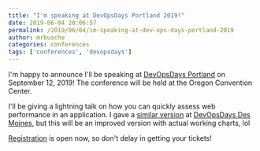 ```yaml
---
title: "I'm speaking at DevOpsDays Portland 2019!"
date: 2019-06-04 20:06:57
permalink: /2019/06/04/im-speaking-at-dev-ops-days-portland-2019
author: mrbusche
categories: conferences
tags: ['conferences', 'devopsdays']
---
```


I'm happy to announce I'll be speaking at [DevOpsDays Portland](https://devopsdays.org/events/2019-portland/welcome/) on September 12, 2019! The conference will be held at the Oregon Convention Center.

I'll be giving a lightning talk on how you can quickly assess web performance in an application. I gave a [similar version](https://youtu.be/Xg6FAU7s61g) at [DevOpsDays Des Moines](https://www.devopsdays.org/events/2019-des-moines/welcome/), but this will be an improved version with actual working charts, lol

[Registration](https://devopsdayspdx2019.busyconf.com/bookings/new) is open now, so don't delay in getting your tickets!
